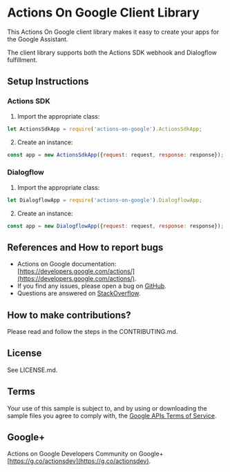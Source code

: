 # Actions On Google Client Library

This Actions On Google client library makes it easy to create your apps for the Google Assistant.

The client library supports both the Actions SDK webhook and Dialogflow fulfillment.

## Setup Instructions

### Actions SDK
 1. Import the appropriate class:

```javascript
let ActionsSdkApp = require('actions-on-google').ActionsSdkApp;
```

 2. Create an instance:

```javascript
const app = new ActionsSdkApp({request: request, response: response});
```

### Dialogflow
 1. Import the appropriate class:

```javascript
let DialogflowApp = require('actions-on-google').DialogflowApp;
```

 2. Create an instance:

```javascript
const app = new DialogflowApp({request: request, response: response});
```

## References and How to report bugs
* Actions on Google documentation: [https://developers.google.com/actions/](https://developers.google.com/actions/).
* If you find any issues, please open a bug on [GitHub](https://github.com/actions-on-google/actions-on-google-nodejs).
* Questions are answered on [StackOverflow](https://stackoverflow.com/questions/tagged/actions-on-google).

## How to make contributions?
Please read and follow the steps in the CONTRIBUTING.md.

## License
See LICENSE.md.

## Terms
Your use of this sample is subject to, and by using or downloading the sample files you agree to comply with, the [Google APIs Terms of Service](https://developers.google.com/terms/).

## Google+
Actions on Google Developers Community on Google+ [https://g.co/actionsdev](https://g.co/actionsdev).
